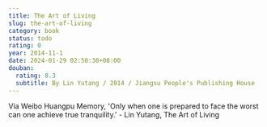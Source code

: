 ```yaml
---
title: The Art of Living
slug: the-art-of-living
category: book
status: todo
rating: 0
year: 2014-11-1
date: 2024-01-29 02:50:38+08:00
douban:
  rating: 8.3
  subtitle: By Lin Yutang / 2014 / Jiangsu People's Publishing House
---
```


Via Weibo Huangpu Memory, 'Only when one is prepared to face the worst can one achieve true tranquility.' - Lin Yutang, The Art of Living
